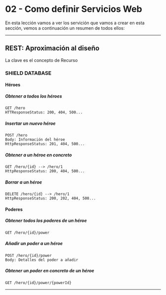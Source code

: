 # 02 - Como definir Servicios Web

En esta lección vamos a ver los servición que vamos a crear en esta sección, vemos a continuación un resumen de todos ellos:

<hr>

## REST: Aproximación al diseño
La clave es el concepto de Recurso

### SHIELD DATABASE
#### Héroes
##### Obtener a todos los héroes
```
GET /hero
HTTResponseStatus: 200, 404, 500...
```
##### Insertar un nuevo héroe
```
POST /hero
Body: Información del héroe
HttpResponseStatus: 201, 404, 500...
```
##### Obtener a un héroe en concreto
```
GET /hero/{id} --> /hero/1
HttpResponseStatus: 200, 404, 500...
```
##### Borrar a un héroe
```
DELETE /hero/{id} --> /hero/1
HttpResponseStatus: 200, 202, 404, 500...
```

#### Poderes
##### Obtener todos los poderes de un héroe
```
GET /hero/{id}/power
```
##### Añadir un poder a un héroe
```
POST /hero/{id}/power
Body: Detalles del poder a añadir
```
##### Obtener un poder en concreto de un héroe
```
GET /hero/{id}/power/{powerId}
```

<hr>

